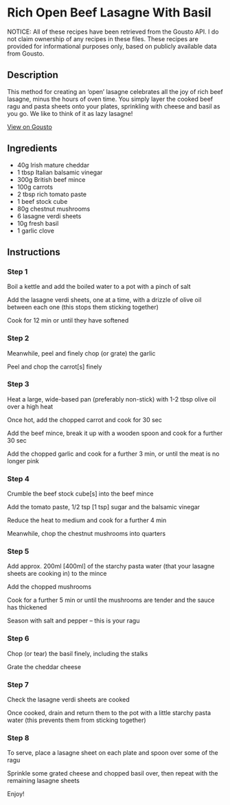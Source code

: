 # Rich Open Beef Lasagne With Basil

NOTICE: All of these recipes have been retrieved from the Gousto API. I do not claim ownership of any recipes in these files. These recipes are provided for informational purposes only, based on publicly available data from Gousto.

## Description

This method for creating an ‘open’ lasagne celebrates all the joy of rich beef lasagne, minus the hours of oven time. You simply layer the cooked beef ragu and pasta sheets onto your plates, sprinkling with cheese and basil as you go. We like to think of it as lazy lasagne! 

[View on Gousto](https://www.gousto.co.uk/recipes/cookbook/rich-open-beef-lasagne-with-basil)

## Ingredients

- 40g Irish mature cheddar
- 1 tbsp Italian balsamic vinegar
- 300g British beef mince
- 100g carrots
- 2 tbsp rich tomato paste
- 1 beef stock cube
- 80g chestnut mushrooms
- 6 lasagne verdi sheets
- 10g fresh basil
- 1 garlic clove

## Instructions


### Step 1

Boil a kettle and add the boiled water to a pot with a pinch of salt&nbsp;


Add the&nbsp;lasagne verdi sheets,&nbsp;one at a time,&nbsp;with a drizzle of olive oil between each one (this stops them sticking together)


Cook for 12 min or until they have softened&nbsp;


### Step 2

Meanwhile, peel and finely chop (or grate) the garlic&nbsp;


Peel and chop the carrot<span class="text-danger">[s]</span> finely


### Step 3

Heat&nbsp;a large, wide-based pan (preferably non-stick) with 1-2 tbsp olive oil over a high heat


Once&nbsp;hot, add the chopped&nbsp;carrot and cook for 30 sec&nbsp;


Add the beef mince, break it up with a wooden spoon and cook for a further 30 sec


Add the chopped&nbsp;garlic and cook for a further 3 min, or until the meat is no longer pink


### Step 4

Crumble the&nbsp;beef stock cube<span class="text-danger">[s]</span>&nbsp;into the beef mince


Add the tomato paste, 1/2 tsp&nbsp;<span class="text-danger">[1&nbsp;tsp]</span>&nbsp;sugar and the balsamic vinegar


Reduce the heat to medium and cook for a further 4 min&nbsp;


Meanwhile, chop the chestnut&nbsp;mushrooms into quarters


### Step 5

Add approx. 200ml <span class="text-danger">[400ml]</span>&nbsp;of the starchy pasta water (that your lasagne sheets are cooking in) to the mince


Add the chopped&nbsp;mushrooms


Cook for a further 5 min or until the mushrooms are tender and the sauce has thickened


Season with salt and pepper &ndash;&nbsp;this is your ragu


### Step 6

Chop (or tear)&nbsp;the basil finely, including the stalks


Grate the&nbsp;cheddar cheese


### Step 7

Check the lasagne verdi sheets are cooked


Once cooked, drain and return them to the pot with a little&nbsp;starchy pasta water (this prevents them from sticking together)

### Step 8

To serve, place a lasagne sheet on each plate and spoon over some of the ragu


Sprinkle some grated cheese and chopped basil over, then repeat with the remaining lasagne sheets


Enjoy!

